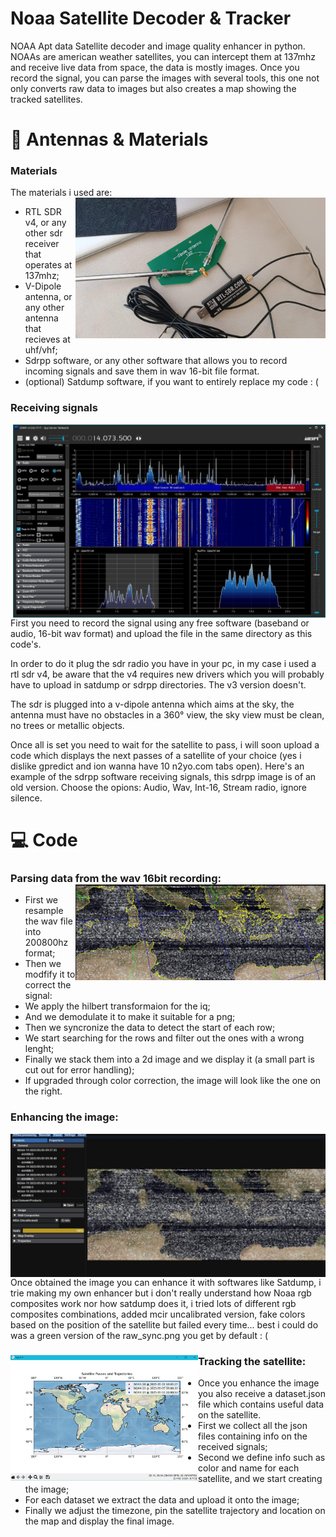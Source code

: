# Noaa Satellite Decoder & Tracker
NOAA Apt data Satellite decoder and image quality enhancer in python. NOAAs are american weather satellites, you can intercept them at 137mhz and receive live data from space, the data is mostly images. Once you record the signal, you can parse the images with several tools, this one not only converts raw data to images but also creates a map showing the tracked satellites. 

# 📡 Antennas & Materials

### Materials

The materials i used are: <img src="media/sdr-antenna.jpg" align="right" width="400">
- RTL SDR v4, or any other sdr receiver that operates at 137mhz;
- V-Dipole antenna, or any other antenna that recieves at uhf/vhf;
- Sdrpp software, or any other software that allows you to record incoming signals and save them in wav 16-bit file format.
- (optional) Satdump software, if you want to entirely replace my code : (

### Receiving signals
 <img src="media/sdrpp.jpg" align="right" width="500">
First you need to record the signal using any free software (baseband or audio, 16-bit wav format) and upload the file in the same directory as this code's.


In order to do it plug the sdr radio you have in your pc, in my case i used a rtl sdr v4, be aware that the v4 requires new drivers which you will probably have to upload in satdump or sdrpp directories. The v3 version doesn't.

The sdr is plugged into a v-dipole antenna which aims at the sky, the antenna must have no obstacles in a 360° view, the sky view must be clean, no trees or metallic objects. 

Once all is set you need to wait for the satellite to pass, i will soon upload a code which displays the next passes of a satellite of your choice (yes i dislike gpredict and ion wanna have 10 n2yo.com tabs open). Here's an example of the sdrpp software receiving signals, this sdrpp image is of an old version. Choose the opions: Audio, Wav, Int-16, Stream radio, ignore silence.

# 💻 Code 

### Parsing data from the wav 16bit recording: <img src="media/noaa-img1.jpg" align="right" width="400">
- First we resample the wav file into 200800hz format;
- Then we modfify it to correct the signal:
- We apply the hilbert transformaion for the iq;
- And we demodulate it to make it suitable for a png;
- Then we syncronize the data to detect the start of each row;
- We start searching for the rows and filter out the ones with a wrong lenght;
- Finally we stack them into a 2d image and we display it (a small part is cut out for error handling);
- If upgraded through color correction, the image will look like the one on the right.

### Enhancing the image: 
<img src="media/noaa-img2.jpg" align="right" width="600">
Once obtained the image you can enhance it with softwares like Satdump, i trie making my own enhancer but i don't really understand how Noaa rgb composites work nor how satdump does it, i tried lots of different rgb composites combinations, added mcir uncalibrated version, fake colors based on the position of the satellite but failed every time... best i could do was a green version of the raw_sync.png you get by default : (

### Tracking the satellite: <img src="media/noaa-map.png" align="left" width="300">
  - Once you enhance the image you also receive a dataset.json file which contains useful data on the satellite. 
  - First we collect all the json files containing info on the received signals;
  - Second we define info such as color and name for each satellite, and we start creating the image;
  - For each dataset we extract the data and upload it onto the image;
  - Finally we adjust the timezone, pin the satellite trajectory and location on the map and display the final image.
